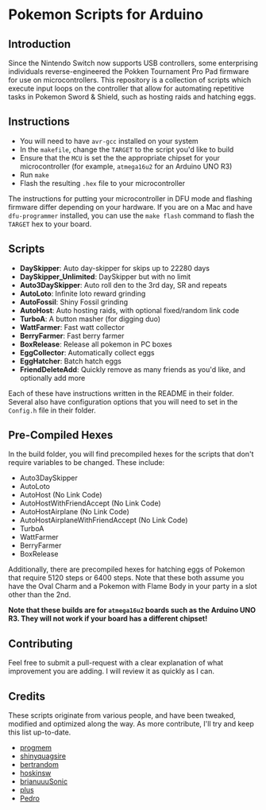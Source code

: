 # Pokemon Scripts for Arduino

## Introduction
Since the Nintendo Switch now supports USB controllers, some enterprising individuals reverse-engineered the Pokken Tournament Pro Pad firmware for use on microcontrollers. This repository is a collection of scripts which execute input loops on the controller that allow for automating repetitive tasks in Pokemon Sword & Shield, such as hosting raids and hatching eggs.

## Instructions
* You will need to have `avr-gcc` installed on your system
* In the `makefile`, change the `TARGET` to the script you'd like to build
* Ensure that the `MCU` is set the the appropriate chipset for your microcontroller (for example, `atmega16u2` for an Arduino UNO R3)
* Run `make`
* Flash the resulting `.hex` file to your microcontroller

The instructions for putting your microcontroller in DFU mode and flashing firmware differ depending on your hardware. If you are on a Mac and have `dfu-programmer` installed, you can use the `make flash` command to flash the `TARGET` hex to your board.

## Scripts
* **DaySkipper**: Auto day-skipper for skips up to 22280 days
* **DaySkipper_Unlimited**: DaySkipper but with no limit
* **Auto3DaySkipper**: Auto roll den to the 3rd day, SR and repeats
* **AutoLoto**: Infinite loto reward grinding
* **AutoFossil**: Shiny Fossil grinding
* **AutoHost**: Auto hosting raids, with optional fixed/random link code
* **TurboA**: A button masher (for digging duo)
* **WattFarmer**: Fast watt collector
* **BerryFarmer**: Fast berry farmer
* **BoxRelease**: Release all pokemon in PC boxes
* **EggCollector**: Automatically collect eggs
* **EggHatcher**: Batch hatch eggs
* **FriendDeleteAdd**: Quickly remove as many friends as you'd like, and optionally add more

Each of these have instructions written in the README in their folder. Several also have configuration options that you will need to set in the `Config.h` file in their folder.

## Pre-Compiled Hexes
In the build folder, you will find precompiled hexes for the scripts that don't require variables to be changed.  These include:
* Auto3DaySkipper
* AutoLoto
* AutoHost (No Link Code)
* AutoHostWithFriendAccept (No Link Code)
* AutoHostAirplane (No Link Code)
* AutoHostAirplaneWithFriendAccept (No Link Code)
* TurboA
* WattFarmer
* BerryFarmer
* BoxRelease

Additionally, there are precompiled hexes for hatching eggs of Pokemon that require 5120 steps or 6400 steps. Note that these both assume you have the Oval Charm and a Pokemon with Flame Body in your party in a slot other than the 2nd.

**Note that these builds are for `atmega16u2` boards such as the Arduino UNO R3. They will not work if your board has a different chipset!**

## Contributing
Feel free to submit a pull-request with a clear explanation of what improvement you are adding. I will review it as quickly as I can.

## Credits
These scripts originate from various people, and have been tweaked, modified and optimized along the way. As more contribute, I'll try and keep this list up-to-date.

* [progmem](https://github.com/progmem)
* [shinyquagsire](https://github.com/shinyquagsire23)
* [bertrandom](https://github.com/bertrandom)
* [hoskinsw](https://github.com/hoskinsw)
* [brianuuuSonic](https://www.youtube.com/channel/UCHV0EP9TifKSo7RERIbY1QA)
* [plus](https://www.youtube.com/channel/UCHV0EP9TifKSo7RERIbY1QA)
* [Pedro](https://www.youtube.com/channel/UCHV0EP9TifKSo7RERIbY1QA)
